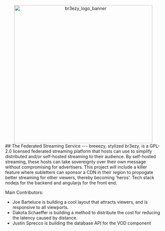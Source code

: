 <div align="center"><img width="446" alt="br3ezy_logo_banner" src="https://github.com/Da-Scher/br3ezy/assets/56631681/aa5fa554-0878-4b49-a094-453e85539427"></div>
## The Federated Streaming Service
---
breeezy, stylized br3ezy, is a GPL-2.0 licensed federated streaming platform that hosts can use to simplify distributed and/or self-hosted streaming to their audience. By self-hosted streaming, these hosts can take sovereignty over their own message without compromising for advertisers. This project will include a killer feature where subletters can sponsor a CDN in their region to propogate better streaming for other viewers, thereby becoming 'heros'. 
Tech stack nodejs for the backend and angularjs for the front end.

Main Contributors:
* Joe Barteluce is building a cool layout that attracts viewers, and is responsive to all viewports.
* Dakota Schaeffer is building a method to distribute the cost for reducing the latency caused by distance.
* Justin Sprecco is building the database API for the VOD component
